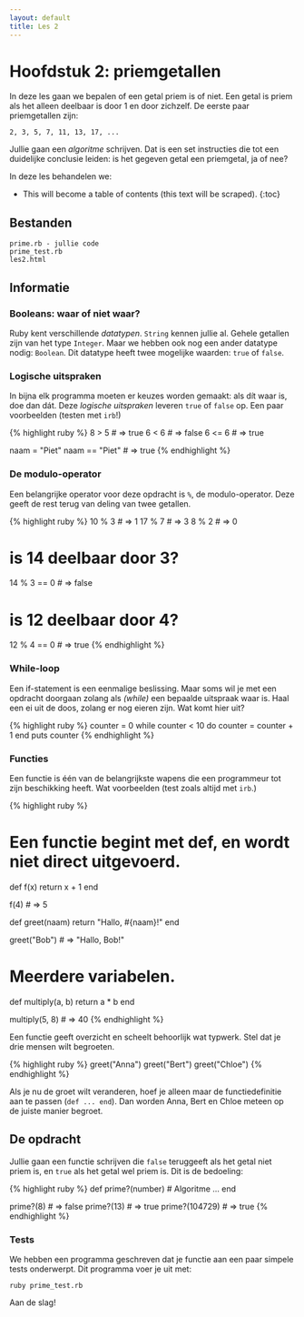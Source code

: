 ```yaml
---
layout: default
title: Les 2
---
```


# Hoofdstuk 2: priemgetallen
In deze les gaan we bepalen of een getal priem is of niet. Een getal is priem als het alleen deelbaar is door 1 en door zichzelf. De eerste paar priemgetallen zijn:

    2, 3, 5, 7, 11, 13, 17, ...

Jullie gaan een _algoritme_ schrijven. Dat is een set instructies die tot een duidelijke conclusie leiden: is het gegeven getal een priemgetal, ja of nee?

In deze les behandelen we:

* This will become a table of contents (this text will be scraped).
{:toc}

## Bestanden

    prime.rb - jullie code
    prime_test.rb
    les2.html

## Informatie

### Booleans: waar of niet waar?
Ruby kent verschillende _datatypen_. `String` kennen jullie al. Gehele getallen zijn van het type `Integer`. Maar we hebben ook nog een ander datatype nodig: `Boolean`. Dit datatype heeft twee mogelijke waarden: `true` of `false`.

### Logische uitspraken
In bijna elk programma moeten er keuzes worden gemaakt: als dít waar is, doe dan dát. Deze _logische uitspraken_ leveren `true` of `false` op. Een paar voorbeelden (testen met `irb`!)

{% highlight ruby %}
8 > 5   # => true
6 < 6   # => false
6 <= 6  # => true

naam = "Piet"
naam == "Piet"  # => true
{% endhighlight %}    

### De modulo-operator
Een belangrijke operator voor deze opdracht is `%`, de modulo-operator. Deze geeft de rest terug van deling van twee getallen.

{% highlight ruby %}
10 % 3  # => 1
17 % 7  # => 3
8 % 2   # => 0

# is 14 deelbaar door 3?
14 % 3 == 0 # => false
# is 12 deelbaar door 4?
12 % 4 == 0 # => true
{% endhighlight %} 

### While-loop
Een if-statement is een eenmalige beslissing. Maar soms wil je met een opdracht doorgaan zolang als _(while)_ een bepaalde uitspraak waar is. Haal een ei uit de doos, zolang er nog eieren zijn. Wat komt hier uit?

{% highlight ruby %}
counter = 0
while counter < 10 do
    counter = counter + 1
end
puts counter
{% endhighlight %}

### Functies
Een functie is één van de belangrijkste wapens die een programmeur tot zijn beschikking heeft. Wat voorbeelden (test zoals altijd met `irb`.)

{% highlight ruby %}
# Een functie begint met def, en wordt niet direct uitgevoerd.
def f(x)
    return x + 1
end

f(4)    # => 5

def greet(naam)
    return "Hallo, #{naam}!"
end

greet("Bob")    # => "Hallo, Bob!"

# Meerdere variabelen.
def multiply(a, b)
    return a * b
end

multiply(5, 8)  # => 40
{% endhighlight %} 

Een functie geeft overzicht en scheelt behoorlijk wat typwerk. Stel dat je drie mensen wilt begroeten.

{% highlight ruby %}
greet("Anna")
greet("Bert")
greet("Chloe")
{% endhighlight %}

Als je nu de groet wilt veranderen, hoef je alleen maar de functiedefinitie aan te passen (`def ... end`). Dan worden Anna, Bert en Chloe meteen op de juiste manier begroet.

## De opdracht
Jullie gaan een functie schrijven die `false` teruggeeft als het getal niet priem is, en `true` als het getal wel priem is. Dit is de bedoeling:

{% highlight ruby %}
def prime?(number)
    # Algoritme ...
end

prime?(8)   # => false
prime?(13)  # => true
prime?(104729)  # => true 
{% endhighlight %}

### Tests
We hebben een programma geschreven dat je functie aan een paar simpele tests onderwerpt. Dit programma voer je uit met:

    ruby prime_test.rb

Aan de slag!
